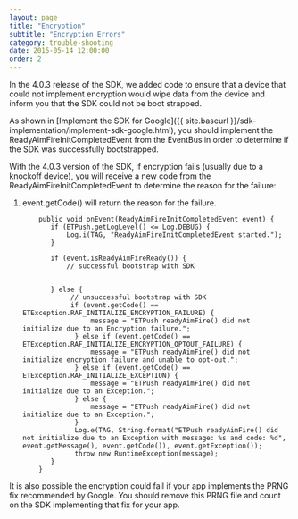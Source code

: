```yaml
---
layout: page
title: "Encryption"
subtitle: "Encryption Errors"
category: trouble-shooting
date: 2015-05-14 12:00:00
order: 2
---
```

In the 4.0.3 release of the SDK, we added code to ensure that a device that could not implement encryption would wipe data from the device and inform you that the SDK could not be boot strapped.

As shown in [Implement the SDK for Google]({{ site.baseurl }}/sdk-implementation/implement-sdk-google.html), you should implement the ReadyAimFireInitCompletedEvent from the EventBus in order to determine if the SDK was successfully bootstrapped.

With the 4.0.3 version of the SDK, if encryption fails (usually due to a knockoff device), you will receive a new code from the ReadyAimFireInitCompletedEvent to determine the reason for the failure:

   1.  event.getCode() will return the reason for the failure. 
   
       ~~~
           public void onEvent(ReadyAimFireInitCompletedEvent event) {
              if (ETPush.getLogLevel() <= Log.DEBUG) {
                  Log.i(TAG, "ReadyAimFireInitCompletedEvent started.");
              }
       
              if (event.isReadyAimFireReady()) {
        	      // successful bootstrap with SDK	
       
       
              } else {
        	       // unsuccessful bootstrap with SDK	
                   if (event.getCode() == ETException.RAF_INITIALIZE_ENCRYPTION_FAILURE) {
                        message = "ETPush readyAimFire() did not initialize due to an Encryption failure.";
                    } else if (event.getCode() == ETException.RAF_INITIALIZE_ENCRYPTION_OPTOUT_FAILURE) {
                        message = "ETPush readyAimFire() did not initialize encryption failure and unable to opt-out.";
                    } else if (event.getCode() == ETException.RAF_INITIALIZE_EXCEPTION) {
                        message = "ETPush readyAimFire() did not initialize due to an Exception.";
                    } else {
                        message = "ETPush readyAimFire() did not initialize due to an Exception.";
                    }
                    Log.e(TAG, String.format("ETPush readyAimFire() did not initialize due to an Exception with message: %s and code: %d", event.getMessage(), event.getCode()), event.getException());
                    throw new RuntimeException(message);
              }
           }
       ~~~

It is also possible the encryption could fail if your app implements the PRNG fix recommended by Google.  You should remove this PRNG file and count on the SDK implementing that fix for your app.